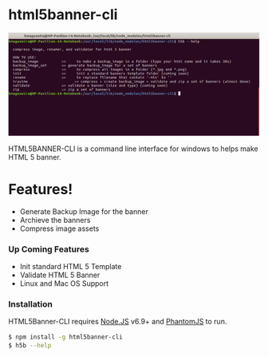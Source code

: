 # html5banner-cli

![h5b](https://raw.githubusercontent.com/kmaguswira/html5banner-cli/master/h5b.png)

HTML5BANNER-CLI is a command line interface for windows to helps make HTML 5 banner.

# Features!

 - Generate Backup Image for the banner
 - Archieve the banners
 - Compress image assets

### Up Coming Features

-   Init standard HTML 5 Template
-   Validate HTML 5 Banner
-   Linux and Mac OS Support

### Installation

HTML5Banner-CLI requires [Node.JS](https://nodejs.org/) v6.9+ and [PhantomJS](http://phantomjs.org/) to run.

```sh
$ npm install -g html5banner-cli
$ h5b --help
```





